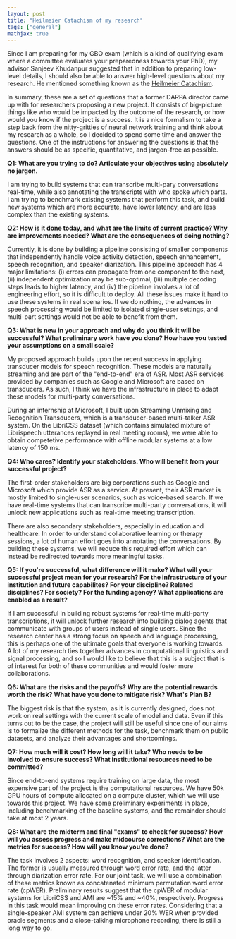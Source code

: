 ```yaml
---
layout: post
title: "Heilmeier Catachism of my research"
tags: ["general"]
mathjax: true
---
```


Since I am preparing for my GBO exam (which is a kind of qualifying exam where a committee
evaluates your preparedness towards your PhD), my advisor Sanjeev Khudanpur suggested that
in addition to preparing low-level details, I should also be able to answer high-level
questions about my research. He mentioned something known as the 
[Heilmeier Catachism](https://www.depts.ttu.edu/research/ordc/Resources/heilmeier-catechism.php).

In summary, these are a set of questions that a former DARPA director came up with for
researchers proposing a new project. It consists of big-picture things like who would be impacted
by the outcome of the research, or how would you know if the project is a success. It is a
nice formalism to take a step back from the nitty-gritties of neural network training and
think about my research as a whole, so I decided to spend some time and answer the questions.
One of the instructions for answering the questions is that the answers should be as specific,
quantitative, and jargon-free as possible.

**Q1: What are you trying to do? Articulate your objectives using absolutely no jargon.**

I am trying to build systems that can transcribe multi-pary conversations real-time, while
also annotating the transcripts with who spoke which parts. I am trying to benchmark existing
systems that perform this task, and build new systems which are more accurate, have lower
latency, and are less complex than the existing systems.

**Q2: How is it done today, and what are the limits of current practice? Why are improvements needed? What are the consequences of doing nothing?**

Currently, it is done by building a pipeline consisting of smaller components that independently
handle voice activity detection, speech enhancement, speech recognition, and speaker diarization.
This pipeline approach has 4 major limitations: (i) errors can propagate from one component to the next, 
(ii) independent optimization may be sub-optimal, (iii) multiple decoding steps leads to 
higher latency, and (iv) the pipeline involves a lot of engineering effort, so it is difficult
to deploy. All these issues make it hard to use these systems in real scenarios. If we do
nothing, the advances in speech processing would be limited to isolated single-user settings,
and multi-part settings would not be able to benefit from them.

**Q3: What is new in your approach and why do you think it will be successful? What preliminary work have you done? How have you tested your assumptions on a small scale?**

My proposed approach builds upon the recent success in applying transducer models for speech
recognition. These models are naturally streaming and are part of the "end-to-end" era of ASR.
Most ASR services provided by companies such as Google and Microsoft are based on transducers.
As such, I think we have the infrastructure in place to adapt these models for multi-party 
conversations.

During an internship at Microsoft, I built upon Streaming Unmixing and Recognition Transducers,
which is a transducer-based multi-talker ASR system. On the LibriCSS dataset (which contains
simulated mixture of Librispeech utterances replayed in real meeting rooms), we were able to
obtain competetive performance with offline modular systems at a low latency of 150 ms.

**Q4: Who cares? Identify your stakeholders. Who will benefit from your successful project?**

The first-order stakeholders are big corporations such as Google and Microsoft which provide
ASR as a service. At present, their ASR market is mostly limited to single-user scenarios, such
as voice-based search. If we have real-time systems that can transcribe multi-party conversations,
it will unlock new applications such as real-time meeting transcription.

There are also secondary stakeholders, especially in education and healthcare. In order to understand
collaborative learning or therapy sessions, a lot of human effort goes into annotating the 
conversations. By building these systems, we will reduce this required effort which can instead
be redirected towards more meaningful tasks.

**Q5: If you're successful, what difference will it make? What will your successful project mean for your research? For the infrastructure of your institution and future capabilites? For your discipline? Related disciplines? For society? For the funding agency? What applications are enabled as a result?**

If I am successful in building robust systems for real-time multi-party transcriptions, it
will unlock further research into building dialog agents that communicate with groups of
users instead of single users. Since the research center has a strong focus on speech and
language processing, this is perhaps one of the ultimate goals that everyone is working towards.
A lot of my research ties together advances in computational linguistics and signal processing,
and so I would like to believe that this is a subject that is of interest for both of these
communities and would foster more collaborations.

**Q6: What are the risks and the payoffs? Why are the potential rewards worth the risk? What have you done to mitigate risk? What's Plan B?**

The biggest risk is that the system, as it is currently designed, does not work on real
settings with the current scale of model and data. Even if this turns out to be the case,
the project will still be useful since one of our aims is to formalize the different methods
for the task, benchmark them on public datasets, and analyze their advantages and
shortcomings.

**Q7: How much will it cost? How long will it take? Who needs to be involved to ensure success? What institutional resources need to be committed?**

Since end-to-end systems require training on large data, the most expensive part of the project
is the computational resources. We have 50k GPU hours of compute allocated on a compute cluster,
which we will use towards this project. We have some preliminary experiments in place, including
benchmarking of the baseline systems, and the remainder should take at most 2 years.

**Q8: What are the midterm and final "exams" to check for success? How will you assess progress and make midcourse corrections? What are the metrics for success? How will you know you're done?**

The task involves 2 aspects: word recognition, and speaker identification. The former is usually
measured through word error rate, and the latter through diarization error rate. For our
joint task, we will use a combination of these metrics known as concatenated minimum permutation
word error rate (cpWER). Preliminary results suggest that the cpWER of modular systems for LibriCSS
and AMI are ~15% and ~40%, respectively. Progress in this task would mean improving on these
error rates. Considering that a single-speaker AMI system can achieve under 20% WER when
provided oracle segments and a close-talking microphone recording, there is still a long way to go. 
